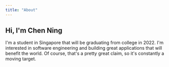 ```yaml
---
title: "About"
---
```

## Hi, I'm Chen Ning

I'm a student in Singapore that will be graduating from college in 2022.
I'm interested in software engineering and building great applications
that will benefit the world. Of course, that's a pretty great claim, so
it's constantly a moving target.
